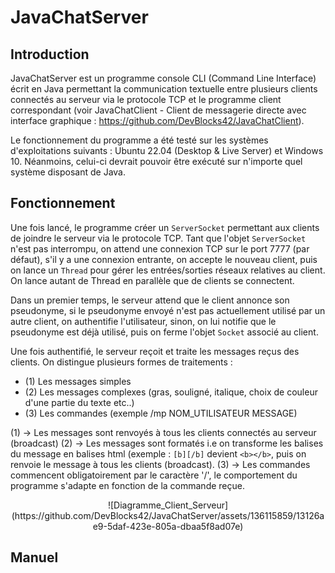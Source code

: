 # JavaChatServer

## Introduction
JavaChatServer est un programme console CLI (Command Line Interface) écrit en Java permettant la communication textuelle entre plusieurs clients connectés au serveur via le protocole TCP et le programme client correspondant (voir JavaChatClient - Client de messagerie directe avec interface graphique : https://github.com/DevBlocks42/JavaChatClient).

Le fonctionnement du programme a été testé sur les systèmes d'exploitations suivants : Ubuntu 22.04 (Desktop & Live Server) et Windows 10. Néanmoins, celui-ci devrait pouvoir être exécuté sur n'importe quel système disposant de Java.

## Fonctionnement

Une fois lancé, le programme créer un `ServerSocket` permettant aux clients de joindre le serveur via le protocole TCP. Tant que l'objet `ServerSocket` n'est pas interrompu, on attend une connexion TCP sur le port 7777 (par défaut), s'il y a une connexion entrante, on accepte le nouveau client, puis on lance un `Thread` pour gérer les entrées/sorties réseaux relatives au client. On lance autant de Thread en parallèle que de clients se connectent. 

Dans un premier temps, le serveur attend que le client annonce son pseudonyme, si le pseudonyme envoyé n'est pas actuellement utilisé par un autre client, on authentifie l'utilisateur, sinon, on lui notifie que le pseudonyme est déjà utilisé, puis on ferme l'objet `Socket` associé au client.

Une fois authentifié, le serveur reçoit et traite les messages reçus des clients. On distingue plusieurs formes de traitements : 
  - (1) Les messages simples 
  - (2) Les messages complexes (gras, souligné, italique, choix de couleur d'une partie du texte etc..) 
  - (3) Les commandes (exemple /mp NOM_UTILISATEUR MESSAGE)


(1) -> Les messages sont renvoyés à tous les clients connectés au serveur (broadcast)
(2) -> Les messages sont formatés i.e on transforme les balises du message en balises html (exemple : `[b][/b]` devient `<b></b>`, puis on renvoie le message à tous les clients (broadcast).
(3) -> Les commandes commencent obligatoirement par le caractère '/', le comportement du programme s'adapte en fonction de la commande reçue.


<div style = 'text-align: center;'>
![Diagramme_Client_Serveur](https://github.com/DevBlocks42/JavaChatServer/assets/136115859/13126ae9-5daf-423e-805a-dbaa5f8ad07e)
</div>


## Manuel

